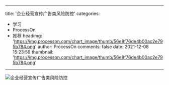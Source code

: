 
---
title: '企业经营宣传广告类风险防控'
categories: 
 - 学习
 - ProcessOn
 - 推荐
headimg: 'https://img.processon.com/chart_image/thumb/56e8f76de4b00ac2e795b784.png'
author: ProcessOn
comments: false
date: 2021-12-08 15:23:59
thumbnail: 'https://img.processon.com/chart_image/thumb/56e8f76de4b00ac2e795b784.png'
---

<div>   
<img class="thumb" alt="企业经营宣传广告类风险防控" src="https://img.processon.com/chart_image/thumb/56e8f76de4b00ac2e795b784.png" referrerpolicy="no-referrer">
<p></p>  
</div>
            